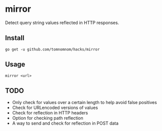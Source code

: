 # mirror
Detect query string values reflected in HTTP responses.

## Install
```
go get -u github.com/tomnomnom/hacks/mirror
```

## Usage
```
mirror <url>
```

## TODO
* Only check for values over a certain length to help avoid false positives
* Check for URLencoded versions of values
* Check for reflection in HTTP headers
* Option for checking path reflection
* A way to send and check for reflection in POST data
